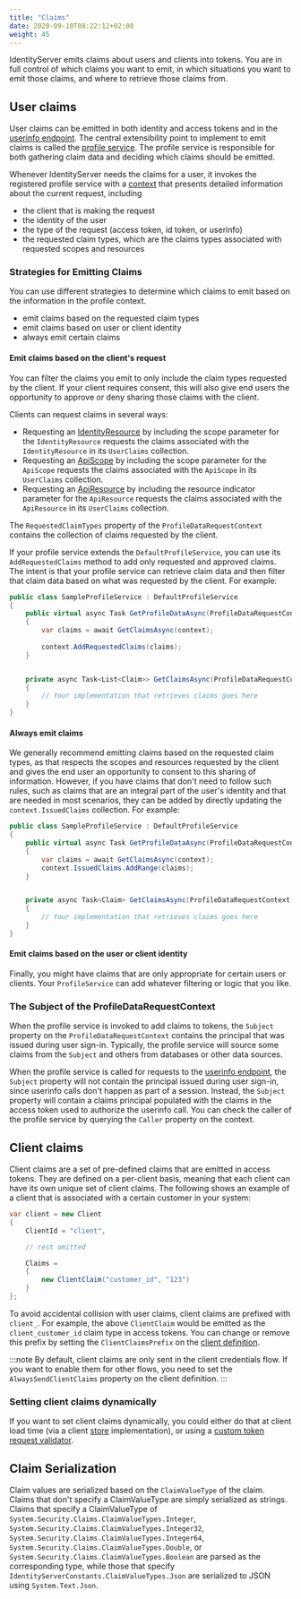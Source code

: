 ```yaml
---
title: "Claims"
date: 2020-09-10T08:22:12+02:00
weight: 45
---
```


IdentityServer emits claims about users and clients into tokens. You are in full control of which claims you want to emit, in which situations you want to emit those claims, and where to retrieve those claims from.

## User claims
User claims can be emitted in both identity and access tokens and in the [userinfo endpoint](/identityserver/v7/reference/endpoints/userinfo). The central extensibility point to implement to emit claims is called the [profile service](/identityserver/v7/reference/services/profile_service). The profile service is responsible for both gathering claim data and deciding which claims should be emitted.

Whenever IdentityServer needs the claims for a user, it invokes the registered profile service with a [context](/identityserver/v7/reference/services/profile_service#duendeidentityservermodelsprofiledatarequestcontext) that presents detailed information about the current request, including

* the client that is making the request
* the identity of the user
* the type of the request (access token, id token, or userinfo)
* the requested claim types, which are the claims types associated with requested scopes and resources

### Strategies for Emitting Claims
You can use different strategies to determine which claims to emit based on the information in the profile context.

* emit claims based on the requested claim types
* emit claims based on user or client identity
* always emit certain claims

#### Emit claims based on the client's request
You can filter the claims you emit to only include the claim types requested by the client. If your client requires consent, this will also give end users the opportunity to approve or deny sharing those claims with the client.

Clients can request claims in several ways:
- Requesting an [IdentityResource](/identityserver/v7/fundamentals/resources/identity) by including the scope parameter for the `IdentityResource` requests the claims associated with the `IdentityResource` in its `UserClaims` collection.
- Requesting an [ApiScope](/identityserver/v7/fundamentals/resources/api_scopes) by including the scope parameter for the `ApiScope` requests the claims associated with the `ApiScope` in its `UserClaims` collection.
- Requesting an [ApiResource](/identityserver/v7/fundamentals/resources/api_resources) by including the resource indicator parameter for the `ApiResource` requests the claims associated with the `ApiResource` in its `UserClaims` collection.

The `RequestedClaimTypes` property of the `ProfileDataRequestContext` contains the collection of claims requested by the client.

If your profile service extends the `DefaultProfileService`, you can use its `AddRequestedClaims` method to add only requested and approved claims. The intent is that your profile service can retrieve claim data and then filter that claim data based on what was requested by the client. For example:

```cs
public class SampleProfileService : DefaultProfileService
{
    public virtual async Task GetProfileDataAsync(ProfileDataRequestContext context)
    {
        var claims = await GetClaimsAsync(context);
        
        context.AddRequestedClaims(claims);
    }


    private async Task<List<Claim>> GetClaimsAsync(ProfileDataRequestContext context)
    {
        // Your implementation that retrieves claims goes here
    }
}
```

#### Always emit claims
We generally recommend emitting claims based on the requested claim types, as that respects the scopes and resources requested by the client and gives the end user an opportunity to consent to this sharing of information. However, if you have claims that don't need to follow such rules, such as claims that are an integral part of the user's identity and that are needed in most scenarios, they can be added by directly updating the `context.IssuedClaims` collection. For example:

```cs
public class SampleProfileService : DefaultProfileService
{
    public virtual async Task GetProfileDataAsync(ProfileDataRequestContext context)
    {
        var claims = await GetClaimsAsync(context);
        context.IssuedClaims.AddRange(claims);
    }


    private async Task<Claim> GetClaimsAsync(ProfileDataRequestContext context)
    {
        // Your implementation that retrieves claims goes here
    }
}
```

#### Emit claims based on the user or client identity
Finally, you might have claims that are only appropriate for certain users or clients. Your `ProfileService` can add whatever filtering or logic that you like.

### The Subject of the ProfileDataRequestContext
When the profile service is invoked to add claims to tokens, the `Subject` property on the `ProfileDataRequestContext` contains the principal that was issued during user sign-in. Typically, the profile service will source some claims from the `Subject` and others from databases or other data sources.

When the profile service is called for requests to the [userinfo endpoint](/identityserver/v7/reference/endpoints/userinfo), the `Subject` property will not contain the principal issued during user sign-in, since userinfo calls don't happen as part of a session. Instead, the `Subject` property will contain a claims principal populated with the claims in the access token used to authorize the userinfo call. You can check the caller of the profile service by querying the `Caller` property on the context.

## Client claims
Client claims are a set of pre-defined claims that are emitted in access tokens. They are defined on a per-client basis, meaning that each client can have its own unique set of client claims. The following shows an example of a client that is associated with a certain customer in your system:

```cs
var client = new Client
{
    ClientId = "client",

    // rest omitted

    Claims =
    {
        new ClientClaim("customer_id", "123")
    }
};
```

To avoid accidental collision with user claims, client claims are prefixed with `client_`. For example, the above `ClientClaim` would be emitted as the `client_customer_id` claim type in access tokens. You can change or remove this prefix by setting the `ClientClaimsPrefix` on the [client definition](/identityserver/v7/reference/models/client#token). 

:::note
By default, client claims are only sent in the client credentials flow. If you want to enable them for other flows, you need to set the `AlwaysSendClientClaims` property on the client definition.
:::

### Setting client claims dynamically
If you want to set client claims dynamically, you could either do that at client load time (via a client [store](/identityserver/v7/data) implementation), or using a [custom token request validator](/identityserver/v7/tokens/dynamic_validation).


## Claim Serialization
Claim values are serialized based on the `ClaimValueType` of the claim. Claims that don't specify a ClaimValueType are simply serialized as strings. Claims that specify a ClaimValueType of `System.Security.Claims.ClaimValueTypes.Integer`, `System.Security.Claims.ClaimValueTypes.Integer32`, `System.Security.Claims.ClaimValueTypes.Integer64`, `System.Security.Claims.ClaimValueTypes.Double`, or `System.Security.Claims.ClaimValueTypes.Boolean` are parsed as the corresponding type, while those that specify `IdentityServerConstants.ClaimValueTypes.Json` are serialized to JSON using `System.Text.Json`.
